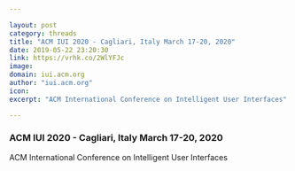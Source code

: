 ```yaml
---

layout: post
category: threads
title: "ACM IUI 2020 - Cagliari, Italy March 17-20, 2020"
date: 2019-05-22 23:20:30
link: https://vrhk.co/2WlYFJc
image: 
domain: iui.acm.org
author: "iui.acm.org"
icon: 
excerpt: "ACM International Conference on Intelligent User Interfaces"

---
```


### ACM IUI 2020 - Cagliari, Italy March 17-20, 2020

ACM International Conference on Intelligent User Interfaces